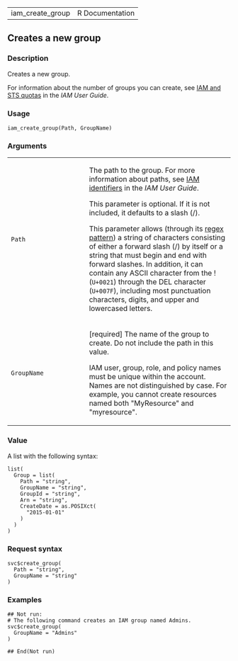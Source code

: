 <table style="width: 100%;">
<tbody>
<tr class="odd">
<td>iam_create_group</td>
<td style="text-align: right;">R Documentation</td>
</tr>
</tbody>
</table>

## Creates a new group

### Description

Creates a new group.

For information about the number of groups you can create, see [IAM and
STS
quotas](https://docs.aws.amazon.com/IAM/latest/UserGuide/reference_iam-quotas.html)
in the *IAM User Guide*.

### Usage

    iam_create_group(Path, GroupName)

### Arguments

<table>
<colgroup>
<col style="width: 35%" />
<col style="width: 65%" />
</colgroup>
<tbody>
<tr class="odd">
<td><code id="iam_create_group_:_Path">Path</code></td>
<td><p>The path to the group. For more information about paths, see <a
href="https://docs.aws.amazon.com/IAM/latest/UserGuide/reference_identifiers.html">IAM
identifiers</a> in the <em>IAM User Guide</em>.</p>
<p>This parameter is optional. If it is not included, it defaults to a
slash (/).</p>
<p>This parameter allows (through its <a
href="https://en.wikipedia.org/wiki/Regex">regex pattern</a>) a string
of characters consisting of either a forward slash (/) by itself or a
string that must begin and end with forward slashes. In addition, it can
contain any ASCII character from the ! (<code>U+0021</code>) through the
DEL character (<code style="white-space: pre;">⁠U+007F⁠</code>), including
most punctuation characters, digits, and upper and lowercased
letters.</p></td>
</tr>
<tr class="even">
<td><code id="iam_create_group_:_GroupName">GroupName</code></td>
<td><p>[required] The name of the group to create. Do not include the
path in this value.</p>
<p>IAM user, group, role, and policy names must be unique within the
account. Names are not distinguished by case. For example, you cannot
create resources named both "MyResource" and "myresource".</p></td>
</tr>
</tbody>
</table>

### Value

A list with the following syntax:

    list(
      Group = list(
        Path = "string",
        GroupName = "string",
        GroupId = "string",
        Arn = "string",
        CreateDate = as.POSIXct(
          "2015-01-01"
        )
      )
    )

### Request syntax

    svc$create_group(
      Path = "string",
      GroupName = "string"
    )

### Examples

    ## Not run: 
    # The following command creates an IAM group named Admins.
    svc$create_group(
      GroupName = "Admins"
    )

    ## End(Not run)

